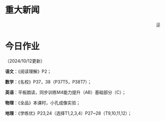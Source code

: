 # 重大新闻
<marquee direction="left" scrollamount="15">运动会火热进行中~   24/10/24                                      清锦小报制作中…  24/10/23</marquee>

# 今日作业
（2024/10/12更新）

**语文**：《阅读理解》P2；

**数学**：《名校》P37，38（P37T5，P38T7）；

**英语**：平板朗读，同步训练M4能力提升（AB）基础部分（C）；

**物理**：《全品》本课时，小孔成像实验；

**地理**：《学练优》P23,24（选择T1,2,3,4）P27~28（T9,10,11,12）；

<!-- [作业](/HomeWorkList/hmwk241009.jpg) -->
